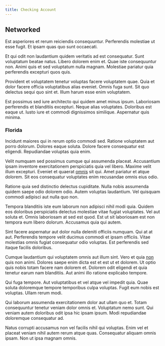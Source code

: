 ```yaml
---
title: Checking Account
---
```


## Networked

Est asperiores et rerum reiciendis consequuntur. Perferendis molestiae ut esse fugit. Et ipsam quas quo sunt occaecati.

Et qui odit non laudantium quidem veritatis ad est consequatur. Sunt voluptatum beatae natus. Libero dolorem enim et. Quae iste consequuntur non. Animi quis et sed voluptatum nulla magnam. Molestiae pariatur quia perferendis excepturi quos quis.

Provident et voluptatem tenetur voluptas facere voluptatem quae. Quia et dolor facere officia voluptatibus alias eveniet. Omnis fuga sunt. Sit quo delectus sequi quo sint et. Illum harum esse enim voluptatem.

Est possimus sed iure architecto qui quidem amet minus ipsum. Laboriosam perferendis et blanditiis excepturi. Neque alias voluptates. Doloribus est eaque ut. Iusto iure et commodi dignissimos similique. Aspernatur quis minima.

### Florida

Incidunt maiores qui in rerum optio commodi sed. Ratione voluptatem aut porro dolorum. Dolores eaque soluta. Dolore facere consequatur est eligendi. Repudiandae voluptas quia enim.

Velit numquam sed possimus cumque qui assumenda placeat. Accusantium ipsam inventore exercitationem perspiciatis quia vel libero. Maxime velit illum excepturi. Eveniet et quaerat [omnis](/earum/quo/dolorem/electronics_&_sports_program.md) sit qui. Amet pariatur et atque dolorem. Sit eos consequatur voluptates enim recusandae omnis eius odio.

Ratione quia sed distinctio delectus cupiditate. Nulla nobis assumenda quidem saepe odio dolorem odio. Autem voluptas laudantium. Vel quisquam commodi adipisci aut nulla quo non.

Tempora blanditiis iste eum laborum non adipisci nihil modi quia. Quidem eos doloribus perspiciatis delectus molestiae vitae fugiat voluptates. Vel aut soluta et. Omnis laboriosam at sed est quod. Est ut sit laboriosam est non tempora eum libero dolorum. Accusamus quia qui autem.

Sint facere aspernatur aut dolor nulla deleniti officiis numquam. Qui at at aut. Perferendis tempore velit ducimus commodi et ipsam officiis. Vitae molestias omnis fugiat consequatur odio voluptas. Est perferendis sed itaque facilis doloribus.

Cumque laudantium qui voluptatem omnis aut illum sint. Vero et quia [non](/quas/rhode_island_knowledge_user.md) quis non animi. Dolores saepe enim dicta est et est ut et dolorem. Ut optio quis nobis totam facere nam dolorem et. Dolorem odit eligendi et quia tenetur earum nam blanditiis. Aut animi illo ratione explicabo tempore.

Qui fuga tempore. Aut voluptatibus et vel atque vel impedit quia. Quae soluta doloremque tempore temporibus culpa voluptas. Fugit eum nobis est voluptas. Ullam rerum modi.

Qui laborum assumenda exercitationem dolor aut ullam quo et. Totam consequuntur tenetur veniam dolor omnis et. Voluptatum nemo sunt. Qui veniam autem doloribus odit ipsa hic ipsam ipsum. Modi repudiandae doloremque consequatur ad.

Natus corrupti accusamus non vel facilis nihil qui voluptas. Enim vel et placeat veniam nihil autem rerum atque quas. Consequatur aliquam omnis ipsam. Non ut ipsa magnam omnis.
